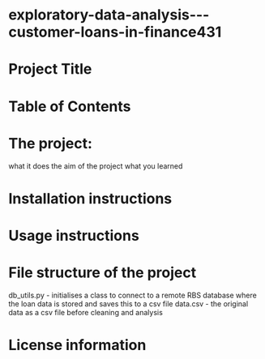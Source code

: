 # exploratory-data-analysis---customer-loans-in-finance431

# Project Title

# Table of Contents

# The project: 
what it does
the aim of the project
what you learned

# Installation instructions

# Usage instructions


# File structure of the project
db_utils.py - initialises a class to connect to a remote RBS database where the loan data is stored and saves this to a csv file
data.csv - the original data as a csv file before cleaning and analysis 

# License information